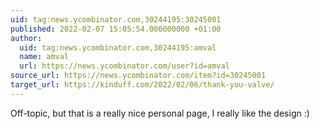 ```yaml
---
uid: tag:news.ycombinator.com,30244195:30245001
published: 2022-02-07 15:05:54.000000000 +01:00
author:
  uid: tag:news.ycombinator.com,30244195:amval
  name: amval
  url: https://news.ycombinator.com/user?id=amval
source_url: https://news.ycombinator.com/item?id=30245001
target_url: https://kinduff.com/2022/02/06/thank-you-valve/
---
```


Off-topic, but that is a really nice personal page, I really like the design :)